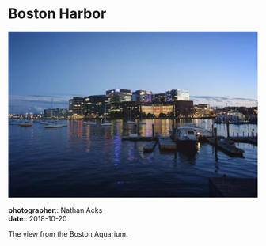 # Boston Harbor

![A tight cluster of buildings seen from across a small bay at dusk](assets/2018-10-20-boston-harbor.webp)

**photographer**:: Nathan Acks  
**date**:: 2018-10-20

The view from the Boston Aquarium.
